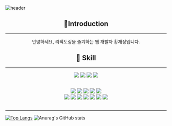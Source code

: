 
<!-- 헤더 -->
![header](https://capsule-render.vercel.app/api?type=waving&color=auto&height=300&section=header&text=welcome&fontSize=90)


<!--소개-->
<center>

## 🙌Introduction 
---
안녕하세요, 리팩토링을 즐겨하는 웹 개발자 황재정입니다. 

 <!--기술스택-->
  ## 🔨 Skill 
---
  <!--프론트-->
<img src="https://img.shields.io/badge/React-61DAFB?style=for-the-badge&logo=React&logoColor=white"/> <img src="https://img.shields.io/badge/css-1572B6?style=for-the-badge&logo=css3&logoColor=white"> <img src="https://img.shields.io/badge/jquery-0769AD?style=for-the-badge&logo=jquery&logoColor=white"> <img src="https://img.shields.io/badge/TypeScript-3178C6?style=for-the-badge&logo=TypeScript&logoColor=white"/>

<br/>
  <!--백-->
<img src="https://img.shields.io/badge/Spring-6DB33F?style=for-the-badge&logo=Spring&logoColor=white"> <img src="https://img.shields.io/badge/Spring Security-6DB33F?style=for-the-badge&logo=Spring Security&logoColor=white"> <img src="https://img.shields.io/badge/Amazon DynamoDB-4053D6?style=for-the-badge&logo=Amazon DynamoDB&logoColor=white"/> <img src="https://img.shields.io/badge/MySQL-4479A1?style=for-the-badge&logo=MySQL&logoColor=white"/> <img src="https://img.shields.io/badge/mariaDB-003545?style=for-the-badge&logo=mariaDB&logoColor=white">

<br/>
  <!--언어 및 툴 -->
<img src="https://img.shields.io/badge/JAVA-007396?style=for-the-badge&logo=OpenJDK&logoColor=white"> <img src="https://img.shields.io/badge/JavaScript-F7DF1E?style=for-the-badge&logo=JavaScript&logoColor=white"/> <img src="https://img.shields.io/badge/Kotlin-7F52FF?style=for-the-badge&logo=kotlin&logoColor=white"> <img src="https://img.shields.io/badge/linux-FCC624?style=for-the-badge&logo=linux&logoColor=black"> <img src="https://img.shields.io/badge/apache tomcat-F8DC75?style=for-the-badge&logo=apachetomcat&logoColor=white"> <img src="https://img.shields.io/badge/gradle-02303A?style=for-the-badge&logo=gradle&logoColor=white"> <img src="https://img.shields.io/badge/jenkins-D24939?style=for-the-badge&logo=jenkins&logoColor=white">
<br/><br/>
  
</center>

---

[![Top Langs](https://github-readme-stats.vercel.app/api/top-langs/?username=hjj1991&layout=compact)](https://github.com/hjj1991/github-readme-stats)
![Anurag's GitHub stats](https://github-readme-stats.vercel.app/api?username=hjj1991&show_icons=true&theme=default)
